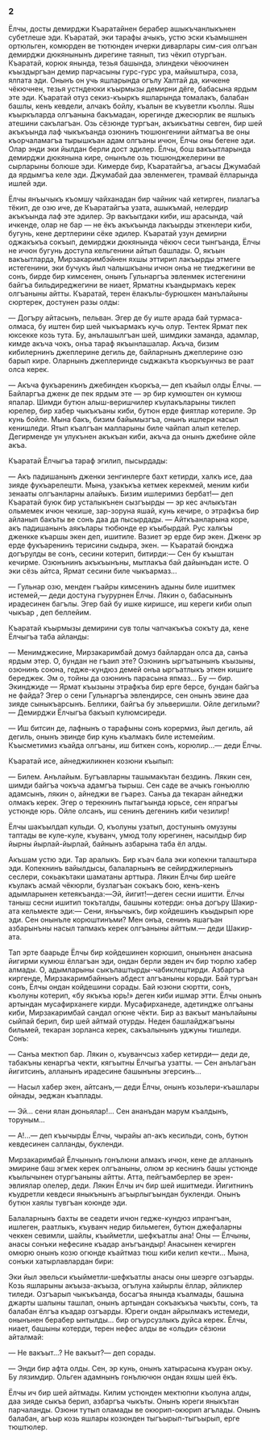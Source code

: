 ### 2

Ёлчы, досты демирджи Къаратайнен берабер ашыкъчанлыкънен субетлеше эди.
Къаратай, эки тарафы ачыкъ, устю эски къамышнен ортюльген, комюрден ве тютюнден ичерки диварлары сим-сия олгъан демирджи дюкянынынъ дирегине таянып, тиз чёкип отургъан.
Къаратай, корюк янында, тезья башында, элиндеки чёкючинен къыздыргъан демир парчасыны гурс-гурс ура, майыштыра, соза, ялпата эди.
Онынъ он учь яшларында огълу Халтай да, кичкене чёкючнен, тезья устндеюки къырмызы демирни дёге, бабасына ярдым эте эди.
Къаратай отуз секиз-къыркъ яшларында томалакъ, балабан башлы, кенъ кевдели, алчакъ бойлу, къалын ве къуветли къоллы.
Яшы къыркъларда олгъанына бакъмадан, юрегинде джесюрлик ве яшлыкъ атешини сакълагъан.
Озь сёзюнде тургъан, акъикъатны севген, бир шей акъкъында лаф чыкъкъанда озюнинъ тюшюнгенини айтмагъа ве оны къорчаламагъа тырышкъан адам олгъаны ичюн, Ёлчы оны бегене эди.
Олар энди эки йылдан берли дост эдилер.
Ёлчы, бош вакъытларында демирджи дюкянына кире, онынъле озь тюшюнджелерини ве сырларыны болюше эди.
Кимерде бир, Къаратайгъа, агъасы Джумабай да ярдымгъа келе эди.
Джумабай даа эвленмеген, трамвай ёлларында ишлей эди.

Ёлчы янъычыкъ къомшу чайханадан бир чайник чай кетирген, пиалагъа тёкип, де озю иче, де Къаратайгъа узата, ашыкъмай, нелердир акъкъында лаф эте эдилер.
Эр вакъытдаки киби, иш арасында, чай ичкенде, олар не бар — не ёкъ акъкъында лакъырды эткенлери киби, бугунь, кене дертлерини сёке эдилер.
Къаратай узун демирни оджакъкъа сокъып, демирджи дюкянында чёкюч сеси тынгъанда, Ёлчы не ичюн бугунь доступа кельгенини айтып башлады.
О, якъын вакъытларда, Мирзакаримбэйнен яхшы эттирип лакъырды этмеге истегенини, эки бучукъ йыл чалышкъаны ичюн онъа не тиеджегини ве сонъ, бирде бир кимсенен, онынъ Гульнаргъа эвленмек истегенини байгъа бильдиреджегини ве ниает, Ярматны къандырмакъ керек олгъаныны айтты.
Къаратай, терен ёлакълы-бурюшкен манълайыны сюртерек, достунен разы олды:

— Догъру айтасынъ, пельван.
Эгер де бу иште арада бай турмаса-олмаса, бу иштен бир шей чыкъармакъ кучь олур.
Тентек Ярмат пек юксекке козь тута.
Бу, анълашылгъан шей, шимдики заманда, адамлар, кимде акъча чокъ, онъа тараф якъынлашалар.
Акъча, бизим кибилернинъ джеплерине дегиль де, байларнынъ джеплерине озю барып кире.
Оларнынъ джеплеринде сыджакъта къоркъунчыз ве раат олса керек.

— Акъча фукъаренинъ джебинден къоркъа,— деп къайыл олды Ёлчы.
— Байларгъа дженк де пек ярдым эте — эр бир кумюштен он кумюш япалар.
Шимди бутюн алыш-веришчилер къулакъларыны тиклеп юрелер, бир хабер чыкъкъаны киби, бутюн ерде фиятлар котериле.
Эр кунь бойле.
Мына бакъ, бизим байымызгъа, онынъ ишлери насыл кенишледи.
Ятып къалгъан малларыны биле чайпап алып кетелер.
Дегирменде ун улукънен акъкъан киби, акъча да онынъ джебине ойле акъа.

Къаратай Ёлчыгъа тараф эгилип, пысырдады:

— Акъ падишанынъ дженки зенгинлерге бахт кетирди, халкъ исе, даа зияде фукъарелешти.
Мына, узакъкъа кетмек керекмей, меним киби зенааты олгъанларны алайыкъ.
Бизим ишлеримиз бербат!— деп Къаратай буюк бир усталыкънен сызгъырды — эр кес ачлыкътан ольмемек ичюн чекише, зар-зоруна яшай, кунь кечире, о этрафкъа бир айланып бакъты ве сонъ даа да пысырдады.
— Айткъанларына коре, акъ падишанынъ аякълары тюбюнде ер къыбырдай.
Рус халкъы дженкке къаршы экен деп, ишитиле.
Вазиет эр ерде бир экен.
Дженк эр ерде фукъаренинъ терисини сыдыра, экен.
— Къаратай бюнджа догърулды ве сонъ, сесини котерип, битирди:— Сен бу къыштан кечирме.
Озюнънинъ акъкъынъны, мытлакъа бай дайынъдан исте.
О эки сёзь айтса, Ярмат сесини биле чыкъармаз...

— Гульнар озю, менден гъайры кимсенинъ адыны биле ишитмек истемей,— деди достуна гъурурнен Ёлчы.
Лякин о, бабасынынъ ирадесинен багълы.
Эгер бай бу ишке киришсе, иш кереги киби олып чыкъар , деп беллейим.

Къаратай къырмызы демирини сув толы чапчакъкъа сокъту да, кене Ёлчыгъа таба айланды:

— Менимджесине, Мирзакаримбай домуз байлардан олса да, санъа ярдым этер.
О, бундан не гъаип эте?
Озюнинъ ыргъатынынъ къызыны, озюнинъ союна, гедже-кундюз демей онъа ыргъатлыкъ эткен кишиге береджек.
Эм о, тойны да озюнинъ парасына япмаз...
Бу — бир.
Экинджиде — Ярмат къызыны этрафкъа бир ерге берсе, бундан байгъа не файда?
Эгер о сени Гульнаргъа эвлендирсе, сен онынъ эвине даа зияде сыныкъарсынъ.
Беллики, байгъа бу эльверишли.
Ойле дегильми?
— Демирджи Ёлчыгъа бакъып кулюмсиреди.

— Иш битсин де, лафнынъ о тарафыны сонъ корермиз, йыл дегиль, ай дегиль, онынъ эвинде бир кунь къалмакъ биле истемейим.
Къысметимиз къайда олгъаны, иш биткен сонъ, корюлир...— деди Ёлчы.

Къаратай исе, айнеджиликнен козюни къыпып:

— Билем.
Анълайым.
Бугъавларны ташымакътан бездинъ.
Лякин сен, шимди байгъа чокъча адамгъа тырыш.
Сен саде ве ачыкъ гонъюллю адамсынъ, лякин о, айнеджи ве гъарез.
Санъа да текаран айнеджи олмакъ керек.
Эгер о терекнинъ пытагъында юрьсе, сен япрагъы устюнде юрь.
Ойле олсанъ, иш сенинъ дегенинъ киби чезилир!

Ёлчы шакъылдап кульди.
О, къолуны узатып, достунынъ омузуны таптады ве куле-куле, къуванч, умюд толу юрегинен, насылдыр бир йырны йырлай-йырлай, байнынъ азбарына таба ёл алды.

Акъшам устю эди.
Тар аралыкъ.
Бир къач бала эки копекни талаштыра эди.
Копекнинъ вайылдысы, балаларнынъ ве сейирджилернынъ сеслери, сокьакътаки шаматаны арттыра.
Лякин Ёлчы бир шейге къулакъ асмай чёкюрли, бузлагъан сокъакъ бою, кенъ-кенъ адымларынен кетеякъанда:—Эй, йигит!—деген сесни ишитти.
Ёлчы таныш сесни ишитип токъталды, башыны котерди: онъа догъру Шакир-ата кельмекте эди:— Сени, янъычыкъ, бир койдешинъ къыдырып юре эди.
Сен онынъле корюштинъми?
Мен онъа, сенинъ яшагъан азбарынъны насыл тапмакъ керек олгъаныны айттым.— деди Шакир-ата.

Taп эрте баарьде Ёлчы бир койдешинен корюшип, онынънен анасына йигирми кумюш ёллагъан эди, ондан берли эвден ич бир тюрлю хабер алмады.
О, адымларыны сыкълаштырды-чабиклештирди.
Азбаргъа киргенде, Мирзакаримбайнынъ абдест алгъаныны корьди.
Бай тургъан сонъ, Ёлчы ондан койдешини сорады.
Бай юзюни сюртти, сонъ, къолуны котерип, «бу якъкъа юрь!» деген киби ишмар этти.
Ёлчы онынъ артындан мусафирханеге кирди.
Мусафирханеде, адетиндже олгъаны киби, Мирзакаримбай сандал огюне чёкти.
Бир аз вакъыт манълайыны сыйпай берип, бир шей айтмай отурды.
Неден башлайджагъыны бильмей, текаран зорланса керек, сакъалынынъ уджуны тишледи.
Сонъ:

— Санъа мектюп бар.
Лякин о, къуванчсыз хабер кетирди— деди де, табакъны кенаргъа чекти, кягъытны Ёлчыгъа узатты.
— Сен анълагъан йигитсинъ, алланынъ ирадесине башынъны эгерсинъ...

— Насыл хабер экен, айтсанъ,— деди Ёлчы, онынъ козьлери-къашлары ойнады, эеджан къаплады.

— Эй... сени ялан дюньялар!...
Сен ананъдан марум къалдынъ, торуным...

— А!...— деп къычырды Ёлчы, чырайы ап-акъ кесильди, сонъ, бутюн кевдесинен салланды, букленди.

Мирзакаримбай Ёлчынынъ гонълюни алмакъ ичюн, кене де алланынъ эмирине баш эгмек керек олгъаныны, олюм эр кеснинъ башы устюнде къылычынен отургъаныны айтты.
Атта, пейгъамберлер ве эрен-эвлиялар олелер, деди.
Лякин Ёлчы ич бир шей ишитмеди.
Йигитнинъ къудретли кевдеси яныкънынъ агъырлыгъындан букленди.
Онынъ бутюн хаялы тувгъан коюнде эди. 

Балаларнынъ бахты ве сеадети ичюн гедже-кундюз ипрангъан, ишлеген, раатлыкъ, къуванч недир бильмеген, бутюн джефаларны чеккен севимли, шайлы, къыйметли, шефкъатлы ана!
Оны — Ёлчыны, анасы сонъки нефесине къадар анъгъандыр!
Анасынен кечирген омюрю онынъ козю огюнде къайтмаз тюш киби келип кечти...
Мына, сонъки хатырлавлардан бири:

Эки йыл эвельси къыйметли-шефкъатлы анасы оны шеэрге озгъарды.
Козь яшларыны акъыза-акъыза, огълуна хайырлы ёллар, эйликлер тиледи.
Озгъарып чыкъкъанда, босагъа янында къалмады, башына джарты шалыны ташлап, онынъ артындан сокъакъкъа чыкъты, сонъ, та балабан ёлгъа къадар озгъарды.
Юреги ондан айрылмакъ истемеди, онынънен берабер ынтылды...
бир огъурсузлыкъ дуйса керек.
Ёлчы, ниает, башыны котерди, терен нефес алды ве «ольди» сёзюни айталмай:

— Не вакъыт...?
Не вакъыт?— деп сорады.

— Энди бир афта олды.
Сен, эр кунь, онынъ хатырасына къуран окъу.
Бу лязимдир.
Ольген адамнынъ гонълючюн ондан яхшы шей ёкъ.

Ёлчы ич бир шей айтмады.
Килим устюнден мектюпни къолуна алды, даа зияде сыкъа берип, азбаргъа чыкъты.
Онынъ юреги яныкътан парчаланды.
Озюни тутып оламады ве окюрип-окюрип агълады.
Онынъ балабан, агъыр козь яшлары козюнден тыгъырып-тыгъырып, ерге тюштюлер.
